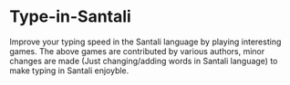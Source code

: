 # Type-in-Santali
Improve your typing speed in the Santali language by playing interesting games. The above games are contributed by various authors, minor changes are made (Just changing/adding words in Santali language) to make typing in Santali enjoyble.
